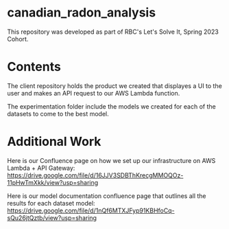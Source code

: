 # canadian_radon_analysis
This repository was developed as part of RBC's Let's Solve It, Spring 2023 Cohort.

# Contents
The client repository holds the product we created that displayes a UI to the user and makes an API request to our AWS Lambda function.

The experimentation folder include the models we created for each of the datasets to come to the best model. 

# Additional Work

Here is our Confluence page on how we set up our infrastructure on AWS Lambda + API Gateway: https://drive.google.com/file/d/16JJV3SDBThKrecgMMOQOz-11pHwTmXkk/view?usp=sharing

Here is our model documentation confluence page that outlines all the results for each dataset model: https://drive.google.com/file/d/1nQf6MTXJFyp91KBHfoCq-sQu26jtQztb/view?usp=sharing


